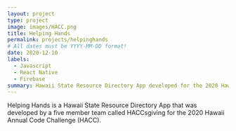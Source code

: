 ```yaml
---
layout: project
type: project
image: images/HACC.png
title: Helping Hands
permalink: projects/helpinghands
# All dates must be YYYY-MM-DD format!
date: 2020-12-10
labels:
  - Javascript
  - React Native
  - Firebase
summary: Hawaii State Resource Directory App developed for the 2020 Hawaii Annual Code Challenge (HACC)
---
```


Helping Hands is a Hawaii State Resource Directory App that was developed by a five member team called HACCsgiving for the 2020 Hawaii Annual Code Challenge (HACC). 
